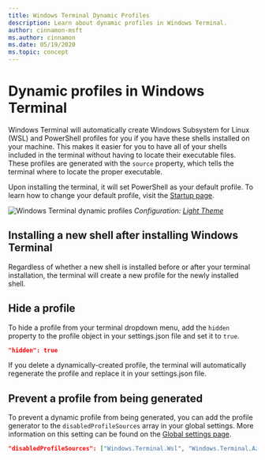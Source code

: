 ```yaml
---
title: Windows Terminal Dynamic Profiles
description: Learn about dynamic profiles in Windows Terminal.
author: cinnamon-msft
ms.author: cinnamon
ms.date: 05/19/2020
ms.topic: concept
---
```


# Dynamic profiles in Windows Terminal

Windows Terminal will automatically create Windows Subsystem for Linux (WSL) and PowerShell profiles for you if you have these shells installed on your machine. This makes it easier for you to have all of your shells included in the terminal without having to locate their executable files. These profiles are generated with the `source` property, which tells the terminal where to locate the proper executable.

Upon installing the terminal, it will set PowerShell as your default profile. To learn how to change your default profile, visit the [Startup page](./customize-settings/startup.md).

![Windows Terminal dynamic profiles](./images/dynamic-profiles.png)
_Configuration: [Light Theme](./custom-terminal-gallery/frosted-glass-theme.md)_

## Installing a new shell after installing Windows Terminal

Regardless of whether a new shell is installed before or after your terminal installation, the terminal will create a new profile for the newly installed shell.

## Hide a profile

To hide a profile from your terminal dropdown menu, add the `hidden` property to the profile object in your settings.json file and set it to `true`.

```json
"hidden": true
```

If you delete a dynamically-created profile, the terminal will automatically regenerate the profile and replace it in your settings.json file.

## Prevent a profile from being generated

To prevent a dynamic profile from being generated, you can add the profile generator to the `disabledProfileSources` array in your global settings. More information on this setting can be found on the [Global settings page](./customize-settings/startup.md#disable-dynamic-profiles).

```json
"disabledProfileSources": ["Windows.Terminal.Wsl", "Windows.Terminal.Azure", "Windows.Terminal.PowershellCore"]
```
